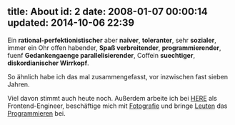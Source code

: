 title: About
id: 2
date: 2008-01-07 00:00:14
updated: 2014-10-06 22:39
---

Ein **rational-perfektionistischer** aber **naiver**, **toleranter**, sehr **sozialer**, immer ein Ohr offen habender, **Spaß verbreitender**, **programmierender**, fuenf **Gedankengaenge parallelisierender**, Coffein **suechtiger**, **diskordianischer Wirrkopf**.  

So ähnlich habe ich das mal zusammengefasst, vor inzwischen fast sieben Jahren.

Viel davon stimmt auch heute noch. Außerdem arbeite ich bei [HERE](http://360.here.com) als Frontend-Engineer, beschäftige mich mit [Fotografie](https://www.flickr.com/photos/koehr) und bringe [Leuten](http://railsgirlsberlin.de/get-involved/#coach) das [Programmieren](http://jugendhackt.de/team/) bei.
